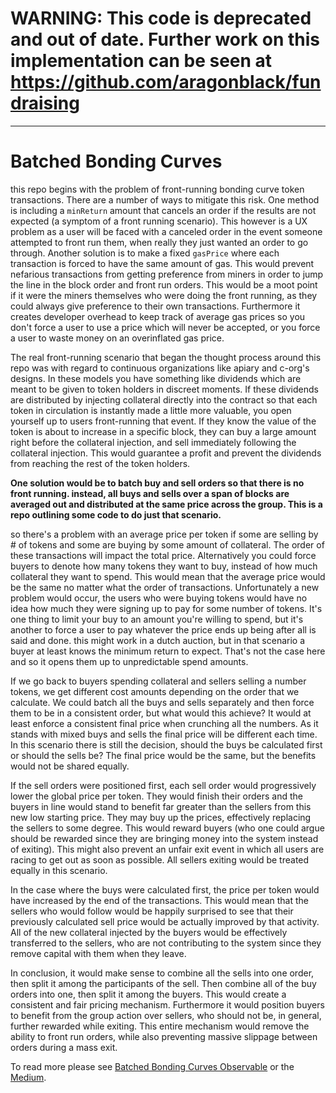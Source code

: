 # WARNING: This code is deprecated and out of date. Further work on this implementation can be seen at https://github.com/aragonblack/fundraising
---


# Batched Bonding Curves

this repo begins with the problem of front-running bonding curve token transactions. There are a number of ways to mitigate this risk. One method is including a `minReturn` amount that cancels an order if the results are not expected (a symptom of a front running scenario). This however is a UX problem as a user will be faced with a canceled order in the event someone attempted to front run them, when really they just wanted an order to go through. Another solution is to make a fixed `gasPrice` where each transaction is forced to have the same amount of gas. This would prevent nefarious transactions from getting preference from miners in order to jump the line in the block order and front run orders. This would be a moot point if it were the miners themselves who were doing the front running, as they could always give preference to their own transactions. Furthermore it creates developer overhead to keep track of average gas prices so you don't force a user to use a price which will never be accepted, or you force a user to waste money on an overinflated gas price.

The real front-running scenario that began the thought process around this repo was with regard to continuous organizations like apiary and c-org's designs. In these models you have something like dividends which are meant to be given to token holders in discreet moments. If these dividends are distributed by injecting collateral directly into the contract so that each token in circulation is instantly made a little more valuable, you open yourself up to users front-running that event. If they know the value of the token is about to increase in a specific block, they can buy a large amount right before the collateral injection, and sell immediately following the collateral injection. This would guarantee a profit and prevent the dividends from reaching the rest of the token holders.

**One solution would be to batch buy and sell orders so that there is no front running. instead, all buys and sells over a span of blocks are averaged out and distributed at the same price across the group. This is a repo outlining some code to do just that scenario.**

so there's a problem with an average price per token if some are selling by # of tokens and some are buying by some amount of collateral. The order of these transactions will impact the total price. Alternatively you could force buyers to denote how many tokens they want to buy, instead of how much collateral they want to spend. This would mean that the average price would be the same no matter what the order of transactions. Unfortunately a new problem would occur, the users who were buying tokens would have no idea how much they were signing up to pay for some number of tokens. It's one thing to limit your buy to an amount you're willing to spend, but it's another to force a user to pay whatever the price ends up being after all is said and done. this might work in a dutch auction, but in that scenario a buyer at least knows the minimum return to expect. That's not the case here and so it opens them up to unpredictable spend amounts.

If we go back to buyers spending collateral and sellers selling a number tokens, we get different cost amounts depending on the order that we calculate. We could batch all the buys and sells separately and then force them to be in a consistent order, but what would this achieve? It would at least enforce a consistent final price when crunching all the numbers. As it stands with mixed buys and sells the final price will be different each time. In this scenario there is still the decision, should the buys be calculated first or should the sells be? The final price would be the same, but the benefits would not be shared equally.

If the sell orders were positioned first, each sell order would progressively lower the global price per token. They would finish their orders and the buyers in line would stand to benefit far greater than the sellers from this new low starting price. They may buy up the prices, effectively replacing the sellers to some degree. This would reward buyers (who one could argue should be rewarded since they are bringing money into the system instead of exiting). This might also prevent an unfair exit event in which all users are racing to get out as soon as possible. All sellers exiting would be treated equally in this scenario.

In the case where the buys were calculated first, the price per token would have increased by the end of the transactions. This would mean that the sellers who would follow would be happily surprised to see that their previously calculated sell price would be actually improved by that activity. All of the new collateral injected by the buyers would be effectively transferred to the sellers, who are not contributing to the system since they remove capital with them when they leave.

In conclusion, it would make sense to combine all the sells into one order, then split it among the participants of the sell. Then combine all of the buy orders into one, then split it among the buyers. This would create a consistent and fair pricing mechanism. Furthermore it would position buyers to benefit from the group action over sellers, who should not be, in general, further rewarded while exiting. This entire mechanism would remove the ability to front run orders, while also preventing massive slippage between orders during a mass exit.


To read more please see [Batched Bonding Curves Observable](https://beta.observablehq.com/@okwme/batched-bonding-curves) or the [Medium](https://medium.com/@billyrennekamp/batched-bonding-curves-ce69a57d8ae4).
